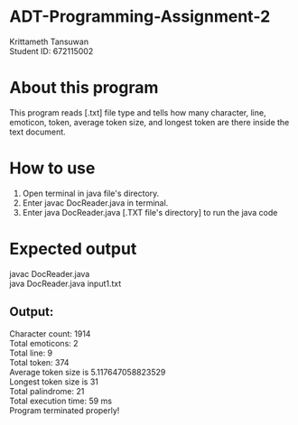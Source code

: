 # ADT-Programming-Assignment-2
Krittameth Tansuwan  
Student ID: 672115002

# About this program  
This program reads [.txt] file type and tells how many character, line, emoticon, token, average token size, and longest token are there inside the text document.  

# How to use  
1. Open terminal in java file's directory.
2. Enter javac DocReader.java in terminal.
3. Enter java DocReader.java [.TXT file's directory] to run the java code

# Expected output
javac DocReader.java  
java DocReader.java input1.txt  
## Output:  
Character count: 1914  
Total emoticons: 2  
Total line: 9  
Total token: 374  
Average token size is 5.117647058823529  
Longest token size is 31  
Total palindrome: 21  
Total execution time: 59 ms  
Program terminated properly!  
